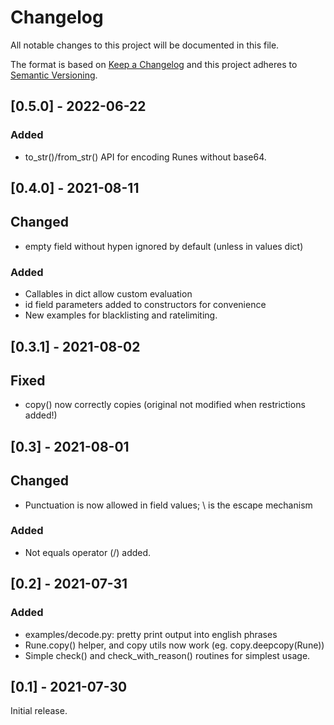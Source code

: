 # Changelog
All notable changes to this project will be documented in this file.

The format is based on [Keep a Changelog](https://keepachangelog.com/en/1.0.0/)
and this project adheres to [Semantic Versioning](https://semver.org/spec/v2.0.0.html).

## [0.5.0] - 2022-06-22

### Added
 - to_str()/from_str() API for encoding Runes without base64.

## [0.4.0] - 2021-08-11

## Changed
 - empty field without hypen ignored by default (unless in values dict)

### Added
 - Callables in dict allow custom evaluation
 - id field parameters added to constructors for convenience
 - New examples for blacklisting and ratelimiting.

## [0.3.1] - 2021-08-02

## Fixed
 - copy() now correctly copies (original not modified when restrictions added!)

## [0.3] - 2021-08-01

## Changed
 - Punctuation is now allowed in field values; \ is the escape mechanism

### Added
 - Not equals operator (/) added.

## [0.2] - 2021-07-31

### Added

 - examples/decode.py: pretty print output into english phrases
 - Rune.copy() helper, and copy utils now work (eg. copy.deepcopy(Rune))
 - Simple check() and check_with_reason() routines for simplest usage.

## [0.1] - 2021-07-30

Initial release.
